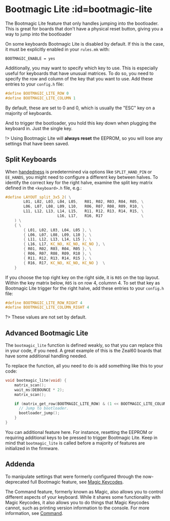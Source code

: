 # Bootmagic Lite :id=bootmagic-lite

The Bootmagic Lite feature that only handles jumping into the bootloader. This is great for boards that don't have a physical reset button, giving you a way to jump into the bootloader

On some keyboards Bootmagic Lite is disabled by default. If this is the case, it must be explicitly enabled in your `rules.mk` with:

```make
BOOTMAGIC_ENABLE = yes
```

Additionally, you may want to specify which key to use. This is especially useful for keyboards that have unusual matrices. To do so, you need to specify the row and column of the key that you want to use. Add these entries to your `config.h` file:

```c
#define BOOTMAGIC_LITE_ROW 0
#define BOOTMAGIC_LITE_COLUMN 1
```

By default, these are set to 0 and 0, which is usually the "ESC" key on a majority of keyboards.

And to trigger the bootloader, you hold this key down when plugging the keyboard in. Just the single key.

!> Using Bootmagic Lite will **always reset** the EEPROM, so you will lose any settings that have been saved.

## Split Keyboards

When [handedness](feature_split_keyboard.md#setting-handedness) is predetermined via options like `SPLIT_HAND_PIN` or `EE_HANDS`, you might need to configure a different key between halves. To identify the correct key for the right halve, examine the split key matrix defined in the `<keyboard>.h` file, e.g.:

```c
#define LAYOUT_split_3x5_2( \
        L01, L02, L03, L04, L05,   R01, R02, R03, R04, R05, \
        L06, L07, L08, L09, L10,   R06, R07, R08, R09, R10, \
        L11, L12, L13, L14, L15,   R11, R12, R13, R14, R15, \
                       L16, L17,   R16, R17                 \
    ) \
    { \
        { L01, L02, L03, L04, L05 }, \
        { L06, L07, L08, L09, L10 }, \
        { L11, L12, L13, L14, L15 }, \
        { L16, L17, KC_NO, KC_NO, KC_NO }, \
        { R01, R02, R03, R04, R05 }, \
        { R06, R07, R08, R09, R10 }, \
        { R11, R12, R13, R14, R15 }, \
        { R16, R17, KC_NO, KC_NO, KC_NO }  \
    }
```

If you choose the top right key on the right side, it is `R05` on the top layout. Within the key matrix below, `R05` is on row 4, columnn 4. To set that key as Bootmagic Lite trigger for the right halve, add these entries to your `config.h` file:

```c
#define BOOTMAGIC_LITE_ROW_RIGHT 4
#define BOOTMAGIC_LITE_COLUMN_RIGHT 4
```

?> These values are not set by default.

## Advanced Bootmagic Lite

The `bootmagic_lite` function is defined weakly, so that you can replace this in your code, if you need. A great example of this is the Zeal60 boards that have some additional handling needed.

To replace the function, all you need to do is add something like this to your code:

```c
void bootmagic_lite(void) {
    matrix_scan();
    wait_ms(DEBOUNCE * 2);
    matrix_scan();

    if (matrix_get_row(BOOTMAGIC_LITE_ROW) & (1 << BOOTMAGIC_LITE_COLUMN)) {
      // Jump to bootloader.
      bootloader_jump();
    }
}
```

You can additional feature here. For instance, resetting the EEPROM or requiring additional keys to be pressed to trigger Bootmagic Lite. Keep in mind that `bootmagic_lite` is called before a majority of features are initialized in the firmware.

## Addenda

To manipulate settings that were formerly configured through the now-deprecated full Bootmagic feature, see [Magic Keycodes](keycodes_magic.md).

The Command feature, formerly known as Magic, also allows you to control different aspects of your keyboard. While it shares some functionality with Magic Keycodes, it also allows you to do things that Magic Keycodes cannot, such as printing version information to the console. For more information, see [Command](feature_command.md).
